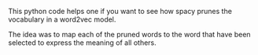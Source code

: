 This python code helps one if you want to see how spacy prunes the vocabulary in a word2vec model.

The idea was to map each of the pruned words to the word that have been selected to express the meaning of all others.
